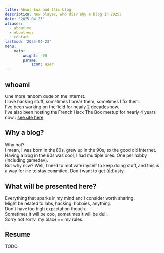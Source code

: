 ```yaml
---
title: About Euz and this blog
description: New player, who dis? Why a blog in 2025?
date: '2025-04-23'
aliases:
  - about-me
  - about-euz
  - contact
lastmod: '2025-04-23'
menu:
    main: 
        weight: -90
        params:
            icon: user
---
```


## whoami
One more random dude on the Internet.  
I love hacking stuff, sometimes I break them, sometimes I fix them.  
I've been working on the field for nearly 2 decades now.  
I've also been hosting the French Hack The Box meetup for nearly 4 years now : [see site here](https://htb-meetup-france.super.site/).

## Why a blog?
Why not?  
I mean, I was born in the 80s, grew up in the 90s, so the good old Internet. Having a blog in the 90s was cool, I had multiple ones. One per hobby (including gamedev).  
But why now? Well, I need to motivate myself to keep doing stuff, and this is a way for me to stay commited. Don't want to get (r|d)usty.

## What will be presented here?
Everything that sparks in my mind and I consider worth sharing.  
Might be related to labs, hacking, hobbies, anything.  
Don't have too high expectation though.  
Sometimes it will be cool, sometimes it will be dull.  
Sorry not sorry, my place == my rules.

## Resume
TODO

